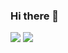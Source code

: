 ### Hi there 👋

![](https://github-readme-stats.vercel.app/api?username=robertziel&show_icons=true)
![](https://github-readme-stats.vercel.app/api/top-langs/?username=robertziel&layout=compact)
